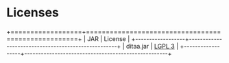 # Licenses

+==================+====================================================+
| JAR              | License                                            |
+------------------+----------------------------------------------------+
| ditaa.jar        | [LGPL 3][1]                                        |
+------------------+----------------------------------------------------+


[1]: http://opensource.org/licenses/LGPL-3.0
